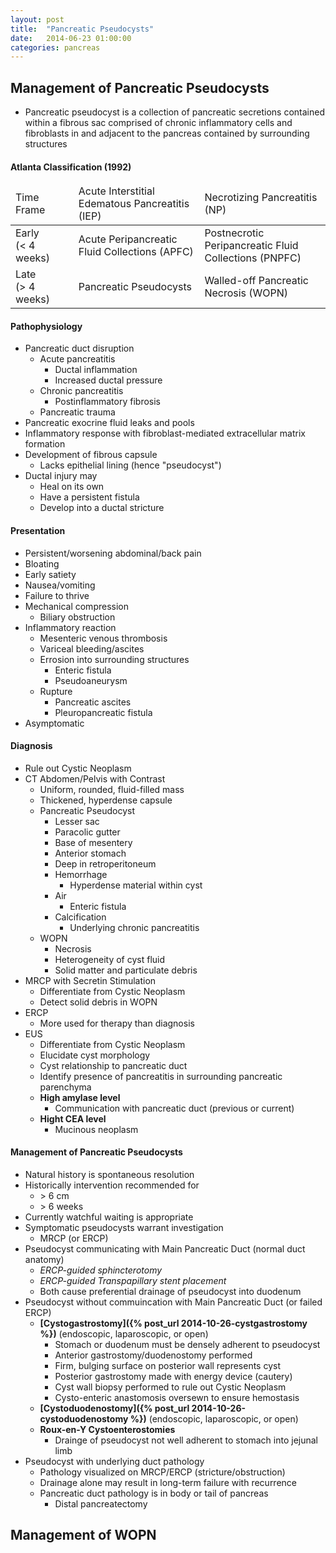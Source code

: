 ```yaml
---
layout: post
title:  "Pancreatic Pseudocysts"
date:   2014-06-23 01:00:00
categories: pancreas
---
```

## Management of Pancreatic Pseudocysts
* Pancreatic pseudocyst is a collection of pancreatic secretions contained within a fibrous sac comprised of chronic inflammatory cells and fibroblasts in and adjacent to the pancreas contained by surrounding structures

#### Atlanta Classification (1992)

<table>
  <thead>
    <td style="width:20%">Time Frame</td>
    <td style="width:40%">Acute Interstitial Edematous Pancreatitis (IEP)</td>
    <td style="width:40%">Necrotizing Pancreatitis (NP)</td>
  </thead>
  <tr>
    <td>Early <br/>(&lt; 4 weeks)</td>
    <td>Acute Peripancreatic Fluid Collections (APFC)</td>
    <td>Postnecrotic Peripancreatic Fluid Collections (PNPFC)</td>
  </tr>
  <tr>
    <td>Late <br/>(&gt; 4 weeks)</td>
    <td>Pancreatic Pseudocysts</td>
    <td>Walled-off Pancreatic Necrosis (WOPN)</td>
  </tr>
</table>

#### Pathophysiology
* Pancreatic duct disruption
  * Acute pancreatitis
    * Ductal inflammation
    * Increased ductal pressure
  * Chronic pancreatitis
    * Postinflammatory fibrosis
  * Pancreatic trauma
* Pancreatic exocrine fluid leaks and pools
* Inflammatory response with fibroblast-mediated extracellular matrix formation
* Development of fibrous capsule
  * Lacks epithelial lining (hence "pseudocyst")
* Ductal injury may
  * Heal on its own
  * Have a persistent fistula
  * Develop into a ductal stricture
  
#### Presentation
* Persistent/worsening abdominal/back pain
* Bloating
* Early satiety
* Nausea/vomiting
* Failure to thrive
* Mechanical compression
  * Biliary obstruction
* Inflammatory reaction
  * Mesenteric venous thrombosis
  * Variceal bleeding/ascites
  * Errosion into surrounding structures
    * Enteric fistula
    * Pseudoaneurysm
  * Rupture
    * Pancreatic ascites
    * Pleuropancreatic fistula
* Asymptomatic

#### Diagnosis
* Rule out Cystic Neoplasm
* CT Abdomen/Pelvis with Contrast
  * Uniform, rounded, fluid-filled mass
  * Thickened, hyperdense capsule
  * Pancreatic Pseudocyst
    * Lesser sac
    * Paracolic gutter
    * Base of mesentery
    * Anterior stomach
    * Deep in retroperitoneum
    * Hemorrhage
      * Hyperdense material within cyst
    * Air
      * Enteric fistula
    * Calcification
      * Underlying chronic pancreatitis
  * WOPN
    * Necrosis
    * Heterogeneity of cyst fluid
    * Solid matter and particulate debris
* MRCP with Secretin Stimulation
  * Differentiate from Cystic Neoplasm
  * Detect solid debris in WOPN
* ERCP
  * More used for therapy than diagnosis
* EUS
  * Differentiate from Cystic Neoplasm
  * Elucidate cyst morphology
  * Cyst relationship to pancreatic duct
  * Identify presence of pancreatitis in surrounding pancreatic parenchyma
  * **High amylase level**
    * Communication with pancreatic duct (previous or current)
  * **Hight CEA level**
    * Mucinous neoplasm
    
#### Management of Pancreatic Pseudocysts
* Natural history is spontaneous resolution
* Historically intervention recommended for
  * &gt; 6 cm
  * &gt; 6 weeks
* Currently watchful waiting is appropriate
* Symptomatic pseudocysts warrant investigation
  * MRCP (or ERCP)
* Pseudocyst communicating with Main Pancreatic Duct (normal duct anatomy)
  * *ERCP-guided sphincterotomy*
  * *ERCP-guided Transpapillary stent placement*
  * Both cause preferential drainage of pseudocyst into duodenum
* Pseudocyst without commuincation with Main Pancreatic Duct (or failed ERCP)
  * **[Cystogastrostomy]({% post_url 2014-10-26-cystgastrostomy %})** (endoscopic, laparoscopic, or open)
    * Stomach or duodenum must be densely adherent to pseudocyst
    * Anterior gastrostomy/duodenostomy performed
    * Firm, bulging surface on posterior wall represents cyst
    * Posterior gastrostomy made with energy device (cautery)
    * Cyst wall biopsy performed to rule out Cystic Neoplasm
    * Cysto-enteric anastomosis oversewn to ensure hemostasis
  * **[Cystoduodenostomy]({% post_url 2014-10-26-cystoduodenostomy %})** (endoscopic, laparoscopic, or open)
  * **Roux-en-Y Cystoenterostomies**
    * Drainge of pseudocyst not well adherent to stomach into jejunal limb
* Pseudocyst with underlying duct pathology
  * Pathology visualized on MRCP/ERCP (stricture/obstruction)
  * Drainage alone may result in long-term failure with recurrence
  * Pancreatic duct pathology is in body or tail of pancreas
    * Distal pancreatectomy
    
## Management of WOPN
